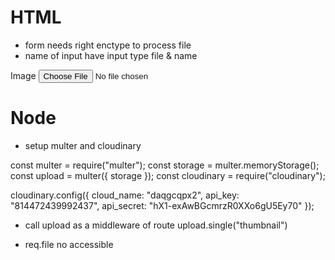 # HTML

- form needs right enctype to process file <!--  enctype='multipart/form-data'  -->
- name of input have input type file & name

<form action='/houses' method="post" enctype="multipart/form-data">
  <div class='form-group'>
    <label for='thumbnail'>Image</label>
    <input type='file' class='form-control-file' id='thumbnail' name='thumbnail' placeholder='Enter your properties name.'>
  </div>
</form>

# Node

- setup multer and cloudinary

const multer = require("multer");
const storage = multer.memoryStorage();
const upload = multer({ storage });
const cloudinary = require("cloudinary");

cloudinary.config({
cloud_name: "daqgcqpx2",
api_key: "814472439992437",
api_secret: "hX1-exAwBGcmrzR0XXo6gU5Ey70"
});

- call upload as a middleware of route
  upload.single("thumbnail") <!-- name must match the name of input in html -->

- req.file no accessible
